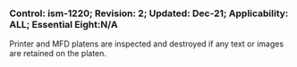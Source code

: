 ### Control: ism-1220; Revision: 2; Updated: Dec-21; Applicability: ALL; Essential Eight:N/A
<p>Printer and MFD platens are inspected and destroyed if any text or images are retained on the platen.</p>